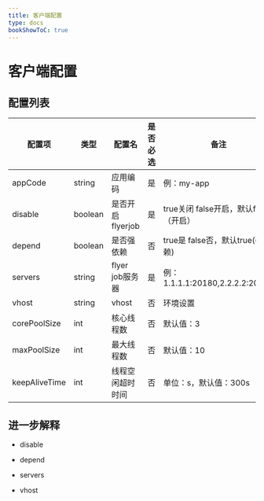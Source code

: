 ```yaml
---
title: 客户端配置
type: docs
bookShowToC: true
---
```


# 客户端配置

## 配置列表

配置项       |类型       |配置名  |是否必选  |备注
------------|-----------|-----------|--------|-----------
appCode       |string        |应用编码|是|例：my-app
disable       |boolean        |是否开启flyerjob|是|true关闭 false开启，默认false（开启）
depend       |boolean        |是否强依赖|否|true是 false否，默认true(强依赖)
servers       |string        |flyer job服务器|是|例：1.1.1.1:20180,2.2.2.2:20180
vhost       |string        |vhost|否|环境设置
corePoolSize       |int        |核心线程数|否|默认值：3
maxPoolSize       |int        |最大线程数|否|默认值：10
keepAliveTime       |int        |线程空闲超时时间|否|单位：s，默认值：300s

## 进一步解释

- disable

- depend

- servers

- vhost

